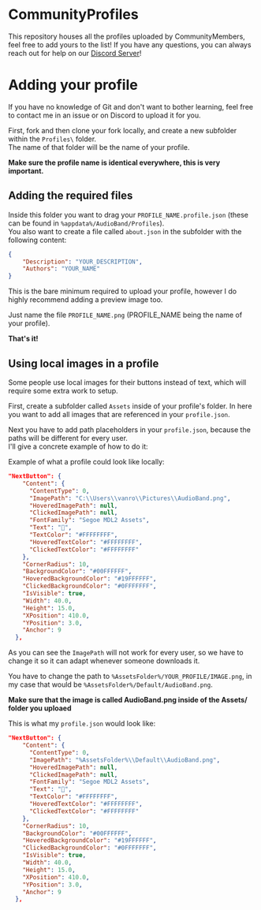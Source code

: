 # CommunityProfiles
This repository houses all the profiles uploaded by CommunityMembers, feel free to add yours to the list!
If you have any questions, you can always reach out for help on our [Discord Server](https://discord.gg/yWDHdH2za5)!

# Adding your profile
If you have no knowledge of Git and don't want to bother learning, feel free to contact me in an issue or on Discord to upload it for you.  

First, fork and then clone your fork locally, and create a new subfolder within the `Profiles\` folder.  
The name of that folder will be the name of your profile. 

**Make sure the profile name is identical everywhere, this is very important.**

## Adding the required files
Inside this folder you want to drag your `PROFILE_NAME.profile.json` (these can be found in `%appdata%/AudioBand/Profiles`).  
You also want to create a file called `about.json` in the subfolder with the following content:

```json
{
    "Description": "YOUR_DESCRIPTION",
    "Authors": "YOUR_NAME"
}
```

This is the bare minimum required to upload your profile, however I do highly recommend adding a preview image too.  

Just name the file `PROFILE_NAME.png` (PROFILE_NAME being the name of your profile).

**That's it!**

## Using local images in a profile
Some people use local images for their buttons instead of text, which will require some extra work to setup.  

First, create a subfolder called `Assets` inside of your profile's folder. In here you want to add all images that are referenced in your `profile.json`.

Next you have to add path placeholders in your `profile.json`, because the paths will be different for every user.  
I'll give a concrete example of how to do it:  

Example of what a profile could look like locally:

```json
"NextButton": {
    "Content": {
      "ContentType": 0,
      "ImagePath": "C:\\Users\\vanro\\Pictures\\AudioBand.png",
      "HoveredImagePath": null,
      "ClickedImagePath": null,
      "FontFamily": "Segoe MDL2 Assets",
      "Text": "",
      "TextColor": "#FFFFFFFF",
      "HoveredTextColor": "#FFFFFFFF",
      "ClickedTextColor": "#FFFFFFFF"
    },
    "CornerRadius": 10,
    "BackgroundColor": "#00FFFFFF",
    "HoveredBackgroundColor": "#19FFFFFF",
    "ClickedBackgroundColor": "#0FFFFFFF",
    "IsVisible": true,
    "Width": 40.0,
    "Height": 15.0,
    "XPosition": 410.0,
    "YPosition": 3.0,
    "Anchor": 9
  },
  ```

As you can see the `ImagePath` will not work for every user, so we have to change it so it can adapt whenever someone downloads it.

You have to change the path to `%AssetsFolder%/YOUR_PROFILE/IMAGE.png`, in my case that would be `%AssetsFolder%/Default/AudioBand.png`.

**Make sure that the image is called AudioBand.png inside of the Assets/ folder you uploaed**

This is what my `profile.json` would look like:

```json
"NextButton": {
    "Content": {
      "ContentType": 0,
      "ImagePath": "%AssetsFolder%\\Default\\AudioBand.png",
      "HoveredImagePath": null,
      "ClickedImagePath": null,
      "FontFamily": "Segoe MDL2 Assets",
      "Text": "",
      "TextColor": "#FFFFFFFF",
      "HoveredTextColor": "#FFFFFFFF",
      "ClickedTextColor": "#FFFFFFFF"
    },
    "CornerRadius": 10,
    "BackgroundColor": "#00FFFFFF",
    "HoveredBackgroundColor": "#19FFFFFF",
    "ClickedBackgroundColor": "#0FFFFFFF",
    "IsVisible": true,
    "Width": 40.0,
    "Height": 15.0,
    "XPosition": 410.0,
    "YPosition": 3.0,
    "Anchor": 9
  },
  ```